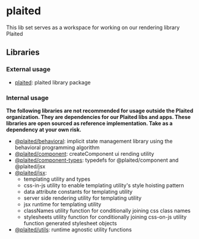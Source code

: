 # plaited

This lib set serves as a workspace for working on our rendering library Plaited

## Libraries

### External usage

- [plaited](plaited/README.md): plaited library package

### Internal usage

**The following libraries are not recommended for usage outside the Plaited organization. They are dependencies for our Plaited libs and apps. These libraries are open sourced as reference implementation. Take as a dependency at your own risk.**

- [@plaited/behavioral](behavioral/README.md): implicit state management
  library using the behavioral programming algorithm
- [@plaited/component](component/README.md): createComponent ui rending utility
- [@plaited/component-types](component/README.md): typedefs for @plaited/component and @plaited/jsx
- [@plaited/jsx](jsx/README.md):
  - templating utility and types
  - css-in-js utility to enable templating utility's style hoisting pattern
  - data attribute constants for templating utility
  - server side rendering utility for templating utility
  - jsx runtime for templating utility
  - classNames utility function for conditionally joining css class names
  - stylesheets utility function for conditionally joining css-on-js utility function generated stylesheet objects
- [@plaited/utils](utils/README.md): runtime agnostic utility functions
